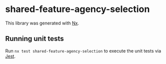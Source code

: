 # shared-feature-agency-selection

This library was generated with [Nx](https://nx.dev).

## Running unit tests

Run `nx test shared-feature-agency-selection` to execute the unit tests via [Jest](https://jestjs.io).
